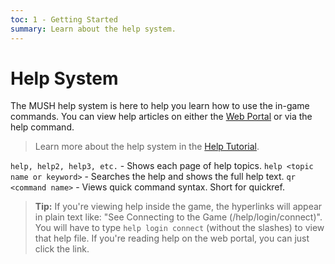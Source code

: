 ```yaml
---
toc: 1 - Getting Started
summary: Learn about the help system.
---
```

# Help System

The MUSH help system is here to help you learn how to use the in-game commands.  You can view help articles on either the [Web Portal](/help) or via the help command.

> Learn more about the help system in the [Help Tutorial](/help/help_tutorial).

`help, help2, help3, etc.` - Shows each page of help topics.
`help <topic name or keyword>` - Searches the help and shows the full help text.
`qr <command name>` - Views quick command syntax. Short for quickref.

> **Tip:** If you're viewing help inside the game, the hyperlinks will appear in plain text like: "See Connecting to the Game (/help/login/connect)".  You will have to type `help login connect` (without the slashes) to view that help file.  If you're reading help on the web portal, you can just click the link.
